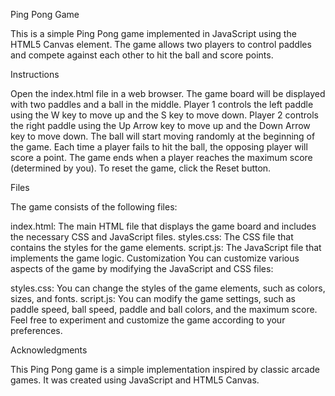 Ping Pong Game




This is a simple Ping Pong game implemented in JavaScript using the HTML5 Canvas element. The game allows two players to control paddles and compete against each other to hit the ball and score points.

Instructions



Open the index.html file in a web browser.
The game board will be displayed with two paddles and a ball in the middle.
Player 1 controls the left paddle using the W key to move up and the S key to move down.
Player 2 controls the right paddle using the Up Arrow key to move up and the Down Arrow key to move down.
The ball will start moving randomly at the beginning of the game.
Each time a player fails to hit the ball, the opposing player will score a point.
The game ends when a player reaches the maximum score (determined by you).
To reset the game, click the Reset button.




Files




The game consists of the following files:

index.html: The main HTML file that displays the game board and includes the necessary CSS and JavaScript files.
styles.css: The CSS file that contains the styles for the game elements.
script.js: The JavaScript file that implements the game logic.
Customization
You can customize various aspects of the game by modifying the JavaScript and CSS files:

styles.css: You can change the styles of the game elements, such as colors, sizes, and fonts.
script.js: You can modify the game settings, such as paddle speed, ball speed, paddle and ball colors, and the maximum score.
Feel free to experiment and customize the game according to your preferences.

Acknowledgments



This Ping Pong game is a simple implementation inspired by classic arcade games. It was created using JavaScript and HTML5 Canvas.
